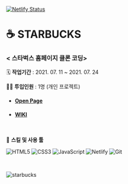 [![Netlify Status](https://api.netlify.com/api/v1/badges/d152624c-1232-41d1-9b61-92a5ad15127f/deploy-status)](https://app.netlify.com/sites/compassionate-euler-fb0a58/deploys)

# ☕️ STARBUCKS
### < 스타벅스 홈페이지 클론 코딩>

🗓️ **작업기간** : 2021. 07. 11 ~ 2021. 07. 24

👨‍💻 **투입인원** : 1명 (개인 프로젝트)

- #### [Open Page](https://compassionate-euler-fb0a58.netlify.app/)  
- #### [WIKI](https://github.com/plutoin/starbucks/wiki)

<br>

🌱 **스킬 및 사용 툴**

![HTML5](https://img.shields.io/badge/HTML5-%23E34F26.svg?style=flat-square&logo=html5&logoColor=white&max-width=100%)
![CSS3](https://img.shields.io/badge/css3-%231572B6.svg?style=flat-square&logo=css3&logoColor=white)
![JavaScript](https://img.shields.io/badge/JavaScript-%23323330.svg?style=flat-square&logo=javascript&logoColor=%23F7DF1E)
![Netlify](https://img.shields.io/badge/Netlify-%23000000.svg?style=flat-square&logo=netlify&logoColor=#00C7B7)
![Git](https://img.shields.io/badge/Git-%23F05033.svg?style=flat-square&logo=git&logoColor=white)

<br>

![starbucks](https://user-images.githubusercontent.com/66389585/126978167-fbde971b-51a0-4b1e-9f78-3a760149f445.gif)
